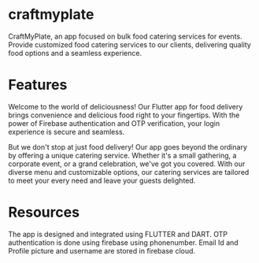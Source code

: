  # craftmyplate

CraftMyPlate, an app focused on bulk food catering services for events.
Provide customized food catering services to our clients, delivering quality food options and a seamless experience.
# Features
Welcome to the world of deliciousness!
Our Flutter app for food delivery brings convenience and delicious food right to your fingertips.
With the power of Firebase authentication and OTP verification, your login experience is secure and seamless.

But we don't stop at just food delivery! Our app goes beyond the ordinary by offering a unique catering service.
Whether it's a small gathering, a corporate event, or a grand celebration, we've got you covered. 
With our diverse menu and customizable options, our catering services are tailored to meet your every need and leave your guests delighted.

# Resources
The app is designed and integrated using FLUTTER and DART.
OTP authentication is done using firebase using phonenumber.
Email Id and Profile picture and username are stored in firebase cloud.




 
 
